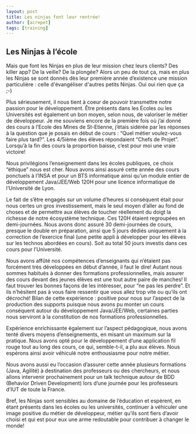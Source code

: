 ```yaml
---
layout: post
title: Les ninjas font leur rentrée!
author: [acrepet]
tags: [training]
---
```


## Les Ninjas à l’école

Mais que font les Ninjas en plus de leur mission chez leurs clients? Des killer app? De la veille? De la plongée?
Alors un peu de tout ça, mais en plus les Ninjas se sont donnés dès leur première année d’existence une mission particulière : celle d'évangéliser d'autres petits Ninjas. Oui oui rien que ça ;-)

Plus sérieusement, il nous tient à coeur de pouvoir transmettre notre passion pour le développement. Être présents dans les Écoles ou les Universités est également un bon moyen, selon nous, de valoriser le métier de développeur. Je me souviens encore de la première fois où j’ai donné des cours à l’Ecole des Mines de St-Etienne, j’étais sidérée par les réponses à la question que je posais en début de cours : “Quel métier voulez-vous faire plus tard?”. Les 4/5ième des élèves répondaient “Chefs de Projet”. Lorsqu’à la fin des cours la proportion baisse, c’est pour moi une vraie victoire!

Nous privilégions l’enseignement dans les écoles publiques, ce choix “éthique” nous est cher. Nous avons ainsi assuré cette année des cours ponctuels à l’INSA et pour un BTS informatique ainsi qu’un module entier de développement Java/JEE/Web 120H pour une licence informatique de l’Université de Lyon.

Le fait de s’être engagés sur un volume d’heures si conséquent était pour nous certes un gros investissement, mais le seul moyen d’aller au fond de choses et de permettre aux élèves de toucher réellement du doigt la richesse de notre écosystème technique. Ces 120H étaient regroupées en demi-journées. Nous avons donc assuré 30 demi-journées de cours, presque le double en préparation, ainsi que 5 jours dédiés uniquement à la correction de l’exercice final (une petite appli à développer pour les élèves sur les technos abordées en cours). Soit au total 50 jours investis dans ces cours pour l’Université.

Nous avons affûté nos compétences d’enseignants qui n’étaient pas forcément très développées en début d’année, il faut le dire! Autant nous sommes habitués à donner des formations professionnelles, mais assurer des cours devant des jeunes élèves est une tout autre paire de manches! Il faut trouver les bonnes façons de les intéresser, pour “ne pas les perdre”. Et ils n’hésitent pas à vous faire ressentir que vous allez trop vite ou qu’ils ont décroché! Bilan de cette expérience : positive pour nous sur l’aspect de la production des supports puisque nous avons pu monter un cours conséquent autour du développement Java/JEE/Web, certaines parties nous serviront à la constitution de nos formations professionnelles.

Expérience enrichissante également sur l’aspect pédagogique, nous avons tenté divers moyens d’enseignements, en misant un maximum sur la pratique. Nous avons opté pour le développement d’une application fil rouge tout au long des cours, ce qui, semble-t-il, a plu aux élèves. Nous espérons ainsi avoir véhiculé notre enthousiasme pour notre métier.

Nous avons aussi eu l’occasion d’assurer cette année plusieurs formations (Java, Agilité) à destination des professeurs ou des chercheurs, et nous allons intervenir prochainement pour un talk technique autour de BDD (Behavior Driven Development) lors d’une journée pour les professeurs d’IUT de toute la France.

Bref, les Ninjas sont sensibles au domaine de l’éducation et espèrent, en étant présents dans les écoles ou les universités, continuer à véhiculer une image positive du métier de développeur, métier qu’ils sont fiers d’avoir choisi et qui est pour eux une arme redoutable pour contribuer à changer le monde!

